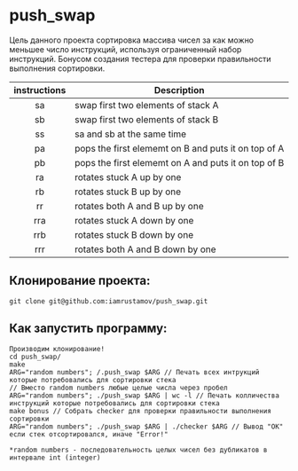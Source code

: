 # push_swap

Цель данного проекта сортировка массива чисел за как можно меньшее число инструкций, используя ограниченный набор инструкций.
Бонусом создания тестера для проверки правильности выполнения сортировки.

| instructions  | Description   |
|:-------------:|---------------|
| sa            | swap first two elements of stack A |
| sb            | swap first two elements of stack B |
| ss            | sa and sb at the same time |
| pa            | pops the first elememt on B and puts it on top of A |
| pb            | pops the first elememt on A and puts it on top of B |
| ra            | rotates stuck A up by one|
| rb            | rotates stuck B up by one |
| rr            | rotates both A and B up by one |
| rra           | rotates stuck A down by one |
| rrb           | rotates stuck B down by one |
| rrr           | rotates both A and B down by one |

## Клонирование проекта:
```
git clone git@github.com:iamrustamov/push_swap.git

```
## Как запустить программу:
```
Производим клонирование!
cd push_swap/
make
ARG="random numbers"; /.push_swap $ARG // Печать всех интрукций которые потребовались для сортировки стека
// Вместо random numbers любые целые числа через пробел
ARG="random numbers"; ./push_swap $ARG | wc -l // Печать колличества инструкций которые потребовались для сортировки стека
make bonus // Собрать checker для проверки правильности выполнения сортировки
ARG="random numbers"; ./push_swap $ARG | ./checker $ARG // Вывод "ОК" если стек отсортировался, иначе "Error!"

*random numbers - последовательность целых чисел без дубликатов в интервале int (integer)
```

